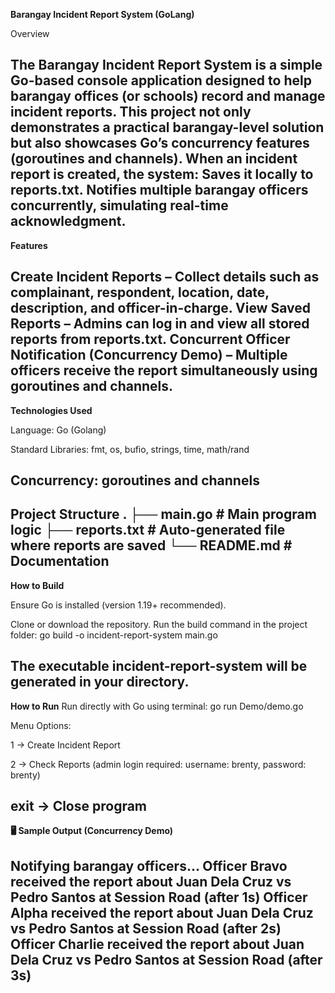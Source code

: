 **Barangay Incident Report System (GoLang)**

Overview

The Barangay Incident Report System is a simple Go-based console application designed to help barangay offices (or schools) record and manage incident reports.
This project not only demonstrates a practical barangay-level solution but also showcases Go’s concurrency features (goroutines and channels).
When an incident report is created, the system:
Saves it locally to reports.txt.
Notifies multiple barangay officers concurrently, simulating real-time acknowledgment.
--------------------------------------------------------------------------------------------------------------------------------------------------------------

**Features**

Create Incident Reports – Collect details such as complainant, respondent, location, date, description, and officer-in-charge.
View Saved Reports – Admins can log in and view all stored reports from reports.txt.
Concurrent Officer Notification (Concurrency Demo) – Multiple officers receive the report simultaneously using goroutines and channels.
--------------------------------------------------------------------------------------------------------------------------------------------------------------
**Technologies Used**

Language: Go (Golang)

Standard Libraries: fmt, os, bufio, strings, time, math/rand

Concurrency: goroutines and channels
--------------------------------------------------------------------------------------------------------------------------------------------------------------
**Project Structure**
.
├── main.go         # Main program logic
├── reports.txt     # Auto-generated file where reports are saved
└── README.md       # Documentation
--------------------------------------------------------------------------------------------------------------------------------------------------------------
**How to Build**

Ensure Go
 is installed (version 1.19+ recommended).

Clone or download the repository.
Run the build command in the project folder:
go build -o incident-report-system main.go

The executable incident-report-system will be generated in your directory.
--------------------------------------------------------------------------------------------------------------------------------------------------------------
**How to Run**
Run directly with Go using terminal:
go run Demo/demo.go

Menu Options:

1 → Create Incident Report

2 → Check Reports (admin login required: username: brenty, password: brenty)

exit → Close program
--------------------------------------------------------------------------------------------------------------------------------------------------------------
**🖥️ Sample Output (Concurrency Demo)**

Notifying barangay officers...
Officer Bravo received the report about Juan Dela Cruz vs Pedro Santos at Session Road (after 1s)
Officer Alpha received the report about Juan Dela Cruz vs Pedro Santos at Session Road (after 2s)
Officer Charlie received the report about Juan Dela Cruz vs Pedro Santos at Session Road (after 3s)
--------------------------------------------------------------------------------------------------------------------------------------------------------------


